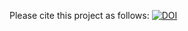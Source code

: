 Please cite this project as follows:
[![DOI](https://sandbox.zenodo.org/badge/463173893.svg)](https://sandbox.zenodo.org/badge/latestdoi/463173893)
